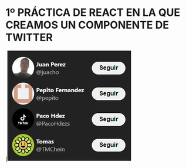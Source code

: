 # 1º PRÁCTICA DE REACT EN LA QUE CREAMOS UN COMPONENTE DE TWITTER

[![TwitterFollowCard](componenteTwitter.png)
